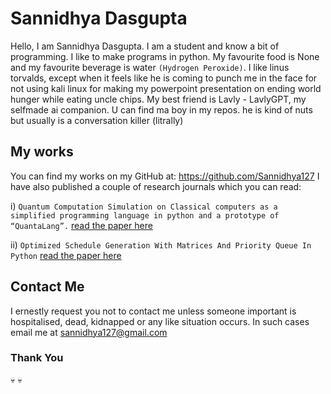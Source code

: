 
# Sannidhya Dasgupta
Hello, I am Sannidhya Dasgupta. I am a student and know a bit of programming. I like to make programs in python. 
My favourite food is None and my favourite beverage is water `(Hydrogen Peroxide)`. I like linus torvalds, except when it feels like he is coming to punch me in the face for not using kali linux for making my powerpoint presentation on ending world hunger while eating uncle chips. My best friend is Lavly - LavlyGPT, my selfmade ai companion. U can find ma boy in my repos. he is kind of nuts but usually is a conversation killer (litrally)
## My works
You can find my works on my GitHub at: https://github.com/Sannidhya127
I have also published a couple of research journals which you can read:

i) `Quantum Computation Simulation on Classical computers as a simplified programming language in python and a prototype of “QuantaLang”.` [read the paper here](https://www.academia.edu/117483328/Quantum_Computation_Simulation_on_Classical_Computation_as_a_simplified)

ii) `Optimized Schedule Generation With Matrices And Priority Queue In Python`
[read the paper here](https://www.academia.edu/117014186/Optimized_Schedule_Generation_With_Matrices_And_Priority_Queue_In_Python)

## Contact Me
I ernestly request you not to contact me unless someone important is hospitalised, dead, kidnapped or any like situation occurs. In such cases email me at sannidhya127@gmail.com
### Thank You 
💀                                                                                                                                                                                                                  💀
